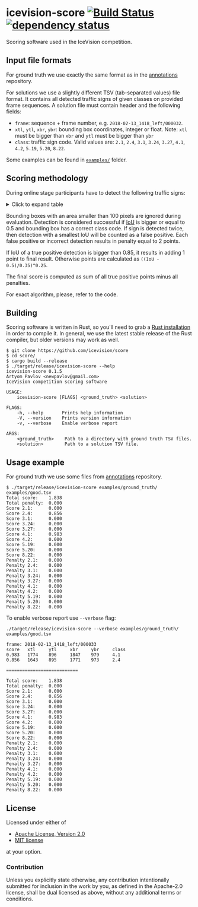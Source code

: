 # icevision-score [![Build Status](https://travis-ci.org/icevision/score.svg?branch=master)](https://travis-ci.org/icevision/score) [![dependency status](https://deps.rs/repo/github/icevision/score/status.svg)](https://deps.rs/repo/github/icevision/score)

Scoring software used in the IceVision competition.

## Input file formats

For ground truth we use exactly the same format as in the [annotations]
repository.

For solutions we use a slightly different TSV (tab-separated values) file format. It contains all detected traffic signs of given classes on provided frame sequences. A solution file must contain header and the following fields:
- `frame`: sequence + frame number, e.g. `2018-02-13_1418_left/000032`.
- `xtl`, `ytl`, `xbr`, `ybr`: bounding box coordinates, integer or float. Note: `xtl` must be bigger than `xbr` and `ytl` must be bigger than `ybr`
- `class`: traffic sign code. Valid values are: `2.1`, `2.4`, `3.1`, `3.24`, `3.27`, `4.1`, `4.2`, `5.19`, `5.20`, `8.22`.

Some examples can be found in [`examples/`] folder.

[`examples/`]: https://github.com/icevision/score/tree/master/src

## Scoring methodology

During online stage participants have to detect the following traffic signs:

<details>
  <summary>Click to expand table</summary>

| Code | Image   | Description |
| -----|:-------:| :----------:|
| 2.1  | ![2.1]  | Main road |
| 2.4  | ![2.4]  | Yield road |
| 3.1  | ![3.1]  | No entry |
| 3.24 | ![3.24] | Maximum speed limit |
| 3.27 | ![3.27] | No stopping |
| 4.1 | ![4.1.1] ![4.1.2] ![4.1.3] <br/>![4.1.4] ![4.1.5] ![4.1.6] | Proceed in the given direction |
| 4.2 | ![4.2.1] ![4.2.2] ![4.2.3] | Pass on the given side |
| 5.19 | ![5.19.1] ![5.19.2] | Pedestrian crossing |
| 5.20 | ![5.20] | Road bump |
| 8.22 | ![8.22.1] ![8.22.2] ![8.22.3] | Obstacle |

Traffic sign images: © Wikimedia Commons Contributors / CC-BY-SA-3.0
</details>

Bounding boxes with an area smaller than 100 pixels are ignored during
evaluation. Detection is considered successful if [IoU] is bigger or equal to
0.5 and bounding box has a correct class code. If sign is detected twice, then
detection with a smallest IoU will be counted as a false positive. Each false
positive or incorrect detection results in penalty equal to 2 points.

If IoU of a true positive detection is bigger than 0.85, it results in adding
1 point to final result. Otherwise points are calculated as
`((IoU - 0.5)/0.35)^0.25`.

The final score is computed as sum of all true positive points minus all penalties.

For exact algorithm, please, refer to the code.

[IoU]: https://en.wikipedia.org/wiki/Jaccard_index

## Building
Scoring software is written in Rust, so you'll need to grab a
[Rust installation] in order to compile it. In general, we use the latest
stable release of the Rust compiler, but older versions may work as well.

```
$ git clone https://github.com/icevision/score
$ cd score/
$ cargo build --release
$ ./target/release/icevision-score --help
icevision-score 0.1.5
Artyom Pavlov <newpavlov@gmail.com>
IceVision competition scoring software

USAGE:
    icevision-score [FLAGS] <ground_truth> <solution>

FLAGS:
    -h, --help       Prints help information
    -V, --version    Prints version information
    -v, --verbose    Enable verbose report

ARGS:
    <ground_truth>    Path to a directory with ground truth TSV files.
    <solution>        Path to a solution TSV file.
```


[Rust installation]: https://www.rust-lang.org/

## Usage example
For ground truth we use some files from [annotations] repository.
```
$ ./target/release/icevision-score examples/ground_truth/ examples/good.tsv
Total score:    1.838
Total penalty:  0.000
Score 2.1:      0.000
Score 2.4:      0.856
Score 3.1:      0.000
Score 3.24:     0.000
Score 3.27:     0.000
Score 4.1:      0.983
Score 4.2:      0.000
Score 5.19:     0.000
Score 5.20:     0.000
Score 8.22:     0.000
Penalty 2.1:    0.000
Penalty 2.4:    0.000
Penalty 3.1:    0.000
Penalty 3.24:   0.000
Penalty 3.27:   0.000
Penalty 4.1:    0.000
Penalty 4.2:    0.000
Penalty 5.19:   0.000
Penalty 5.20:   0.000
Penalty 8.22:   0.000
```

To enable verbose report use `--verbose` flag:
```
./target/release/icevision-score --verbose examples/ground_truth/ examples/good.tsv

frame: 2018-02-13_1418_left/000033
score   xtl     ytl     xbr     ybr     class
0.983   1774    896     1847    979     4.1
0.856   1643    895     1771    973     2.4

===========================

Total score:    1.838
Total penalty:  0.000
Score 2.1:      0.000
Score 2.4:      0.856
Score 3.1:      0.000
Score 3.24:     0.000
Score 3.27:     0.000
Score 4.1:      0.983
Score 4.2:      0.000
Score 5.19:     0.000
Score 5.20:     0.000
Score 8.22:     0.000
Penalty 2.1:    0.000
Penalty 2.4:    0.000
Penalty 3.1:    0.000
Penalty 3.24:   0.000
Penalty 3.27:   0.000
Penalty 4.1:    0.000
Penalty 4.2:    0.000
Penalty 5.19:   0.000
Penalty 5.20:   0.000
Penalty 8.22:   0.000
```

[annotations]: https://github.com/icevision/annotations/

## License

Licensed under either of

 * [Apache License, Version 2.0](http://www.apache.org/licenses/LICENSE-2.0)
 * [MIT license](http://opensource.org/licenses/MIT)

at your option.

### Contribution

Unless you explicitly state otherwise, any contribution intentionally submitted
for inclusion in the work by you, as defined in the Apache-2.0 license, shall be
dual licensed as above, without any additional terms or conditions.

[2.1]: https://upload.wikimedia.org/wikipedia/commons/thumb/c/c4/2.1_Russian_road_sign.svg/100px-2.1_Russian_road_sign.svg.png
[2.4]: https://upload.wikimedia.org/wikipedia/commons/thumb/d/d1/2.4_Russian_road_sign.svg/100px-2.4_Russian_road_sign.svg.png
[3.1]: https://upload.wikimedia.org/wikipedia/commons/thumb/3/32/3.1_Russian_road_sign.svg/100px-3.1_Russian_road_sign.svg.png
[3.24]: https://upload.wikimedia.org/wikipedia/commons/thumb/d/d9/3.24_Russian_road_sign.svg/100px-3.24_Russian_road_sign.svg.png
[3.27]: https://upload.wikimedia.org/wikipedia/commons/thumb/9/98/3.27_Russian_road_sign.svg/100px-3.27_Russian_road_sign.svg.png
[4.1.1]: https://upload.wikimedia.org/wikipedia/commons/thumb/5/5b/4.1.1_Russian_road_sign.svg/100px-4.1.1_Russian_road_sign.svg.png
[4.1.2]: https://upload.wikimedia.org/wikipedia/commons/thumb/2/23/4.1.2_Russian_road_sign.svg/100px-4.1.2_Russian_road_sign.svg.png
[4.1.3]: https://upload.wikimedia.org/wikipedia/commons/thumb/4/46/4.1.3_Russian_road_sign.svg/100px-4.1.3_Russian_road_sign.svg.png
[4.1.4]: https://upload.wikimedia.org/wikipedia/commons/thumb/b/be/4.1.4_Russian_road_sign.svg/100px-4.1.4_Russian_road_sign.svg.png
[4.1.5]: https://upload.wikimedia.org/wikipedia/commons/thumb/7/73/4.1.5_Russian_road_sign.svg/100px-4.1.5_Russian_road_sign.svg.png
[4.1.6]: https://upload.wikimedia.org/wikipedia/commons/thumb/7/79/4.1.6_Russian_road_sign.svg/100px-4.1.6_Russian_road_sign.svg.png
[4.2.1]: https://upload.wikimedia.org/wikipedia/commons/thumb/c/c4/4.2.1_Russian_road_sign.svg/100px-4.2.1_Russian_road_sign.svg.png
[4.2.2]: https://upload.wikimedia.org/wikipedia/commons/thumb/9/96/4.2.2_Russian_road_sign.svg/100px-4.2.2_Russian_road_sign.svg.png
[4.2.3]: https://upload.wikimedia.org/wikipedia/commons/thumb/7/72/4.2.3_Russian_road_sign.svg/100px-4.2.3_Russian_road_sign.svg.png
[5.19.1]: https://upload.wikimedia.org/wikipedia/commons/thumb/b/b5/5.19.1_Russian_road_sign.svg/100px-5.19.1_Russian_road_sign.svg.png
[5.19.2]: https://upload.wikimedia.org/wikipedia/commons/thumb/0/07/5.19.2_Russian_road_sign.svg/100px-5.19.2_Russian_road_sign.svg.png
[5.20]: https://upload.wikimedia.org/wikipedia/commons/thumb/4/4e/5.20_Russian_road_sign.svg/100px-5.20_Russian_road_sign.svg.png
[8.22.1]: https://upload.wikimedia.org/wikipedia/commons/thumb/a/a5/8.22.1_Russian_road_sign.svg/40px-8.22.1_Russian_road_sign.svg.png
[8.22.2]: https://upload.wikimedia.org/wikipedia/commons/thumb/e/e6/8.22.2_Russian_road_sign.svg/40px-8.22.2_Russian_road_sign.svg.png
[8.22.3]: https://upload.wikimedia.org/wikipedia/commons/thumb/2/2d/8.22.3_Russian_road_sign.svg/40px-8.22.3_Russian_road_sign.svg.png

